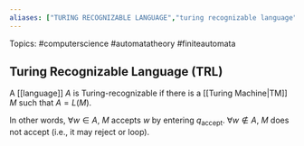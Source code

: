 ```yaml
---
aliases: ["TURING RECOGNIZABLE LANGUAGE","turing recognizable language","Turing Recognizable Language","Turing Recognizable Languages","turing recognizable languages", "TRL", "TRLs", "TR", "non-TR", "Turing recognizable"] 
---
```

Topics: #computerscience #automatatheory #finiteautomata

## Turing Recognizable Language (TRL)
A [[language]] $A$ is Turing-recognizable if there is a [[Turing Machine|TM]] $M$ such that $A=L(M)$. 

In other words, $∀w ∈A$, $M$ accepts $w$ by entering $q_{\text{accept}}$. $∀w \notin A$, $M$ does not accept (i.e., it may reject or loop).
